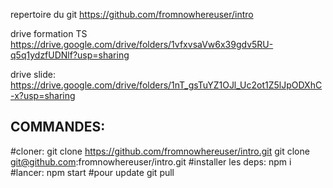 repertoire du git
https://github.com/fromnowhereuser/intro

drive formation TS
https://drive.google.com/drive/folders/1vfxvsaVw6x39gdv5RU-q5q1ydzfUDNlf?usp=sharing

drive slide:
https://drive.google.com/drive/folders/1nT_gsTuYZ1OJl_Uc2ot1Z5lJpODXhC-x?usp=sharing

COMMANDES:
-----------------
#cloner:
git clone https://github.com/fromnowhereuser/intro.git
git clone git@github.com:fromnowhereuser/intro.git
#installer les deps:
npm i
#lancer:
npm start
#pour update
git pull